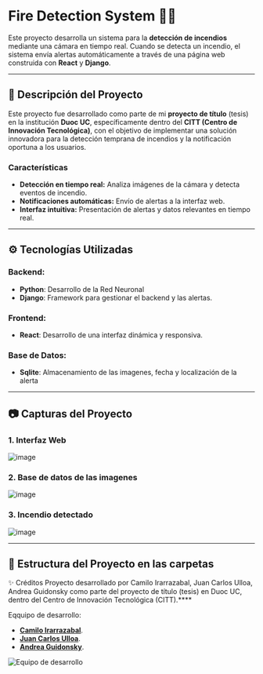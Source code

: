 # Fire Detection System 🚨🔥

Este proyecto desarrolla un sistema para la **detección de incendios** mediante una cámara en tiempo real. Cuando se detecta un incendio, el sistema envía alertas automáticamente a través de una página web construida con **React** y **Django**.

---

## 📜 Descripción del Proyecto

Este proyecto fue desarrollado como parte de mi **proyecto de título** (tesis) en la institución **Duoc UC**, específicamente dentro del **CITT (Centro de Innovación Tecnológica)**, con el objetivo de implementar una solución innovadora para la detección temprana de incendios y la notificación oportuna a los usuarios.

### Características
- **Detección en tiempo real:** Analiza imágenes de la cámara y detecta eventos de incendio.
- **Notificaciones automáticas:** Envío de alertas a la interfaz web.
- **Interfaz intuitiva:** Presentación de alertas y datos relevantes en tiempo real.

---

## ⚙️ Tecnologías Utilizadas

### Backend:
- **Python**: Desarrollo de la Red Neuronal
- **Django**: Framework para gestionar el backend y las alertas.

### Frontend:
- **React**: Desarrollo de una interfaz dinámica y responsiva.

### Base de Datos:
- **Sqlite**: Almacenamiento de las imagenes, fecha y localización de la alerta
---

## 📷 Capturas del Proyecto

### 1. Interfaz Web
![image](https://github.com/user-attachments/assets/00a40a95-5f9e-4526-8dea-bf15e297bdb9)


### 2. Base de datos de las imagenes
![image](https://github.com/user-attachments/assets/16a21aab-1174-4376-842e-1e8521c940eb)


### 3. Incendio detectado
![image](https://github.com/user-attachments/assets/cd37564c-f249-46ae-a5a6-5f9c38d5807c)

---
## 📁 Estructura del Proyecto en las carpetas

✨ Créditos
Proyecto desarrollado por Camilo Irarrazabal, Juan Carlos Ulloa, Andrea Guidonsky como parte del proyecto de título (tesis) en Duoc UC, dentro del Centro de Innovación Tecnológica (CITT).****

Eqquipo de desarrollo:
- **[Camilo Irarrazabal](https://github.com/K1000o-99)**.
- **[Juan Carlos Ulloa](https://github.com/Jcstrack)**.
- **[Andrea Guidonsky](https://github.com/andreavgq)**.
  
![Equipo de desarrollo](https://github.com/user-attachments/assets/2b6924a2-08be-4bd2-97e0-2939da4c656e)

